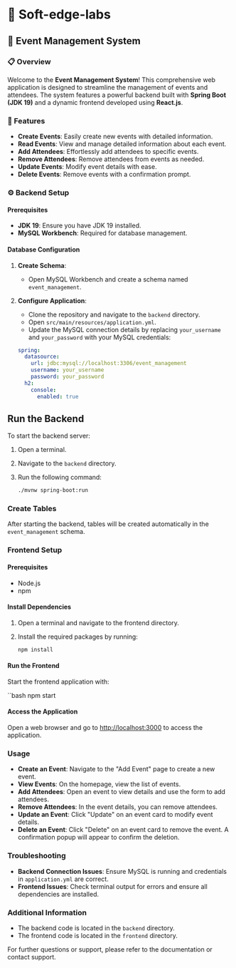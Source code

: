 # 🎉 Soft-edge-labs
## 🌟 Event Management System

### 📋 Overview

Welcome to the **Event Management System**! This comprehensive web application is designed to streamline the management of events and attendees. The system features a powerful backend built with **Spring Boot (JDK 19)** and a dynamic frontend developed using **React.js**.

### 🚀 Features

- **Create Events**: Easily create new events with detailed information.
- **Read Events**: View and manage detailed information about each event.
- **Add Attendees**: Effortlessly add attendees to specific events.
- **Remove Attendees**: Remove attendees from events as needed.
- **Update Events**: Modify event details with ease.
- **Delete Events**: Remove events with a confirmation prompt.

### ⚙️ Backend Setup

#### Prerequisites

- **JDK 19**: Ensure you have JDK 19 installed.
- **MySQL Workbench**: Required for database management.

#### Database Configuration

1. **Create Schema**:
   - Open MySQL Workbench and create a schema named `event_management`.

2. **Configure Application**:
   - Clone the repository and navigate to the `backend` directory.
   - Open `src/main/resources/application.yml`.
   - Update the MySQL connection details by replacing `your_username` and `your_password` with your MySQL credentials:

   ```yaml
   spring:
     datasource:
       url: jdbc:mysql://localhost:3306/event_management
       username: your_username
       password: your_password
     h2:
       console:
         enabled: true


## Run the Backend

To start the backend server:

1. Open a terminal.
2. Navigate to the `backend` directory.
3. Run the following command:

   ```bash
   ./mvnw spring-boot:run


### Create Tables

After starting the backend, tables will be created automatically in the `event_management` schema.

### Frontend Setup

#### Prerequisites

- Node.js
- npm

#### Install Dependencies

1. Open a terminal and navigate to the frontend directory.
2. Install the required packages by running:

    ```bash
    npm install
    ```

#### Run the Frontend

Start the frontend application with:

``bash
npm start

#### Access the Application

Open a web browser and go to [http://localhost:3000](http://localhost:3000) to access the application.


### Usage

- **Create an Event**: Navigate to the "Add Event" page to create a new event.
- **View Events**: On the homepage, view the list of events.
- **Add Attendees**: Open an event to view details and use the form to add attendees.
- **Remove Attendees**: In the event details, you can remove attendees.
- **Update an Event**: Click "Update" on an event card to modify event details.
- **Delete an Event**: Click "Delete" on an event card to remove the event. A confirmation popup will appear to confirm the deletion.

### Troubleshooting

- **Backend Connection Issues**: Ensure MySQL is running and credentials in `application.yml` are correct.
- **Frontend Issues**: Check terminal output for errors and ensure all dependencies are installed.

### Additional Information

- The backend code is located in the `backend` directory.
- The frontend code is located in the `frontend` directory.

For further questions or support, please refer to the documentation or contact support.
